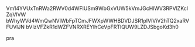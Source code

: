Vm14YVUxTnRWa2RWV0d4WFlUSm9WbGxVUW5kVmJGcHlWV3RPVlZKclZqVlVW
bWhyWVd4WmQwNVlWbFpTCmJFWXpWWHBDVDJSR1pIVlViV2hTQ2xaRVFUVlJN
bVIzVFZkR1dWZFVNRXREYlhCeVpFRTlQUW9LZDJSbgoKd3h0

pra